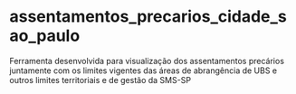 # assentamentos_precarios_cidade_sao_paulo
Ferramenta desenvolvida para visualização dos assentamentos precários juntamente com os limites vigentes das áreas de abrangência de UBS e outros limites territoriais e de gestão da SMS-SP
